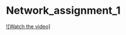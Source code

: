# Network_assignment_1

[![Watch the video]](https://www.youtube.com/watch?v=zR96WJrlnHY&feature=youtu.be&fbclid=IwAR2TqtiKdFGJZPxLVxhqlnycu6aRPnhjqdagfmh1aqM0ZUscyrqxkgP6Lck)
